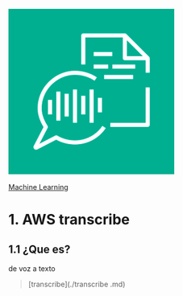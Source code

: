 ![Amazon SNS](../00_assets/Machine%20Learning/transcribe-logo.png)

[Machine Learning](../10-Machine_Learning/)

# 1. AWS transcribe

## 1.1 ¿Que es?

de voz a texto


>[transcribe](./transcribe .md)